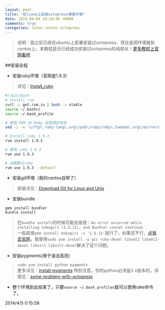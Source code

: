 ```yaml
---
layout: post
title: "在linux上安装octopress博客环境"
date: 2014-04-04 19:24:05 +0800
comments: true
categories: linux centos octopress
---
```

> 说明：我之前已经在ubuntu上部署安装过octopress，现在是把环境搬到centos上，本教程适合已经成功安装过octopress的纯屌丝！[更多教程上官网看吧](http://octopress.org/docs)  

##安装全程
* 安装ruby环境（官网是1.9.3）
> 详见：[Install_ruby](http://vblog.vell001.ml/2014/03/24/install-ruby.html)  
``` sh
#!/bin/bash
# install rvm
curl -L get.rvm.io | bash -s stable
source ~/.bashrc
source ~/.bash_profile

# 修改 RVM 的 Ruby 安装源到淘宝
sed -i -e 's/ftp\.ruby-lang\.org\/pub\/ruby/ruby\.taobao\.org\/mirrors\/ruby/g' ~/.rvm/config/db

# Install ruby 1.9.3
rvm install 1.9.3

# 使用 ruby 1.9.3
rvm use 1.9.3

# 设置默认ruby
rvm use 1.9.3 --default 
```

<!-- more -->
* 安装git环境（我的centos自带了）
> 安装详见：[Download Git for Linux and Unix](http://git-scm.com/download/linux)
 
* 安装bundle  
``` sh
gem install bundler
bundle install 
```
> 在```bundle install```的时候可能会报错：```An error occurred while installing nokogiri (1.5.11), and Bundler cannot continue.```  
> 一般直接```gem install nokogiri -v '1.5.11'```就行了，如果还不行，[点我去官网](http://nokogiri.org/tutorials/installing_nokogiri.html)，我使用```sudo yum install -y gcc ruby-devel libxml2 libxml2-devel libxslt libxslt-devel```解决了这个问题。

* 安装pygments(用于语法高亮)
> ```sudo yum install python-pygments```  
> 更多详见：[install-pygments](http://vblog.vell001.ml/2014/03/24/install-pygments.html)
> 特别注意，你的python必须是2.x版本的，详情见：[some-problem-with-octopress](http://vblog.vell001.ml/2014/03/23/some-problem-with-octopress.html)

* 整个环境到此结束了，只要```source ~/.bash_profiles```就可以使用rake命令了。

2014/4/5 0:15:58 

